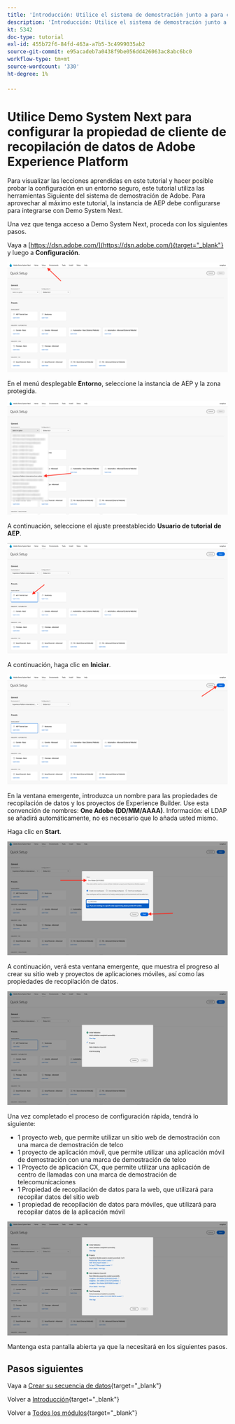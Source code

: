 ```yaml
---
title: 'Introducción: Utilice el sistema de demostración junto a para configurar la propiedad de Launch'
description: 'Introducción: Utilice el sistema de demostración junto a para configurar la propiedad de Launch'
kt: 5342
doc-type: tutorial
exl-id: 455b72f6-84fd-463a-a7b5-3c4999035ab2
source-git-commit: e95acadeb7a0438f9be056dd426063ac8abc6bc0
workflow-type: tm+mt
source-wordcount: '330'
ht-degree: 1%

---
```


# Utilice Demo System Next para configurar la propiedad de cliente de recopilación de datos de Adobe Experience Platform

Para visualizar las lecciones aprendidas en este tutorial y hacer posible probar la configuración en un entorno seguro, este tutorial utiliza las herramientas Siguiente del sistema de demostración de Adobe. Para aprovechar al máximo este tutorial, la instancia de AEP debe configurarse para integrarse con Demo System Next.

Una vez que tenga acceso a Demo System Next, proceda con los siguientes pasos.

Vaya a [https://dsn.adobe.com/](https://dsn.adobe.com/){target="_blank"} y luego a **Configuración**.

![DSN](./images/dsnsetup.png)

En el menú desplegable **Entorno**, seleccione la instancia de AEP y la zona protegida.

![DSN](./images/dsnh1.png)

A continuación, seleccione el ajuste preestablecido **Usuario de tutorial de AEP**.

![DSN](./images/dsnhome.png)

A continuación, haga clic en **Iniciar**.

![DSN](./images/dsn2.png)

En la ventana emergente, introduzca un nombre para las propiedades de recopilación de datos y los proyectos de Experience Builder. Use esta convención de nombres: **One Adobe (DD/MM/AAAA)**. Información: el LDAP se añadirá automáticamente, no es necesario que lo añada usted mismo.

Haga clic en **Start**.

![DSN](./images/dsn3.png)

A continuación, verá esta ventana emergente, que muestra el progreso al crear su sitio web y proyectos de aplicaciones móviles, así como las propiedades de recopilación de datos.

![DSN](./images/dsn4.png)

Una vez completado el proceso de configuración rápida, tendrá lo siguiente:

- 1 proyecto web, que permite utilizar un sitio web de demostración con una marca de demostración de telco
- 1 proyecto de aplicación móvil, que permite utilizar una aplicación móvil de demostración con una marca de demostración de telco
- 1 Proyecto de aplicación CX, que permite utilizar una aplicación de centro de llamadas con una marca de demostración de telecomunicaciones
- 1 Propiedad de recopilación de datos para la web, que utilizará para recopilar datos del sitio web
- 1 propiedad de recopilación de datos para móviles, que utilizará para recopilar datos de la aplicación móvil

![DSN](./images/dsn5.png)

Mantenga esta pantalla abierta ya que la necesitará en los siguientes pasos.

## Pasos siguientes

Vaya a [Crear su secuencia de datos](./ex3.md){target="_blank"}

Volver a [Introducción](./getting-started.md){target="_blank"}

Volver a [Todos los módulos](./../../../overview.md){target="_blank"}